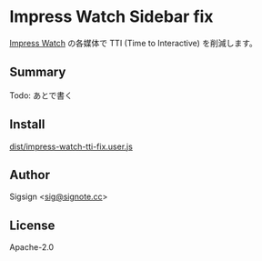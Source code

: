# Impress Watch Sidebar fix

[Impress Watch](https://www.watch.impress.co.jp/) の各媒体で TTI (Time to Interactive) を削減します。

## Summary

Todo: あとで書く

## Install

[dist/impress-watch-tti-fix.user.js](https://github.com/sigsignv/impress-watch-tti-fix/raw/main/dist/impress-watch-tti-fix.user.js)

## Author

Sigsign <<sig@signote.cc>>

## License

Apache-2.0

